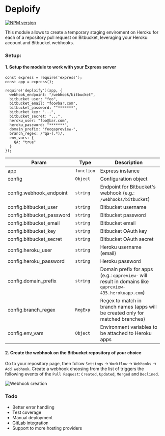 # Deploify

[![NPM version][npm-version-image]][npm-url]

This module allows to create a temporary staging enviroment on Heroku for each of a repository pull request on Bitbucket, leveraging your Heroku account and Bitbucket webhooks.

### Setup:

#### 1. Setup the module to work with your Express server

```
const express = require('express');
const app = express();

require('deploify')(app, {
  webhook_endpoint: "/webhook/bitbucket",
  bitbucket_user: "foo",
  bitbucket_email: "foo@bar.com",
  bitbucket_password: ""*******",
  bitbucket_key: "...",
  bitbucket_secret: "...",
  heroku_user: "foo@bar.com",
  heroku_password: "*******",
  domain_prefix: "fooqapreview-",
  branch_regex: /^qa-(.*)/,
  env_vars: {
    QA: "true"
  }
});
```

| Param | Type | Description |
| --- | --- | --- |
| app | <code>function</code> | Express instance |
| config | <code>Object</code> | Configuration object |
| config.webhook_endpoint | <code>string</code> | Endpoint for Bitbucket's webhook (e.g.: `/webhooks/bitbucket`) |
| config.bitbucket_user | <code>string</code> | Bitbucket username |
| config.bitbucket_password | <code>string</code> | Bitbucket password |
| config.bitbucket_email | <code>string</code> | Bitbucket email |
| config.bitbucket_key | <code>string</code> | Bitbucket OAuth key |
| config.bitbucket_secret | <code>string</code> | Bitbucket OAuth secret |
| config.heroku_user | <code>string</code> | Heroku username (email) |
| config.heroku_password | <code>string</code> | Heroku password |
| config.domain_prefix | <code>string</code> | Domain prefix for apps (e.g.: `qapreview-` will result in domains like `qapreview-435.herokuapp.com`) |
| config.branch_regex | <code>RegExp</code> | Regex to match in branch names (apps will be created only for matched branches) |
| config.env_vars | <code>Object</code> | Environment variables to be attached to Heroku apps |

#### 2. Create the webhook on the Bitbucket repository of your choice

Go to your repository page, then follow `Settings` -> `Workflow` -> `Webhooks` -> `Add webhook`. Create a webhook choosing from the list of triggers the following events of the `Pull Request`: `Created`, `Updated`, `Merged` and `Declined`.

![Webhook creation](https://i.imgur.com/0BmfULR.png)

### Todo

- Better error handling
- Test coverage
- Manual deployment
- GitLab integration
- Support to more hosting providers

[npm-url]: https://npmjs.org/package/deploify
[npm-version-image]: http://img.shields.io/npm/v/deploify.svg?style=flat
